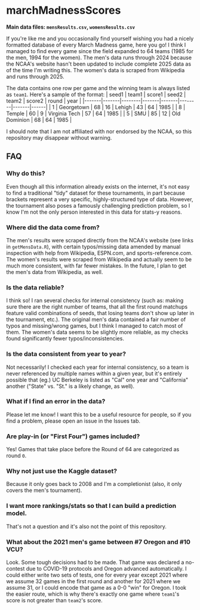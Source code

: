 # marchMadnessScores

**Main data files: `mensResults.csv`, `womensResults.csv`**

If you're like me and you occasionally find yourself wishing you had a nicely formatted database of every March Madness game, here you go! I think I managed to find every game since the field expanded to 64 teams (1985 for the men, 1994 for the women). The men's data runs through 2024 because the NCAA's website hasn't been updated to include complete 2025 data as of the time I'm writing this. The women's data is scraped from Wikipedia and runs through 2025.

The data contains one row per game and the winning team is always listed as `team1`. Here's a sample of the format:
| seed1 | team1 | score1 | seed2 | team2 | score2 | round | year |
|-------|-------|--------|-------|-------|--------|-------|------|
| 1 | Georgetown |  68 | 16 | Lehigh | 43 | 64 | 1985 |
| 8 | Temple | 60 | 9 | Virginia Tech | 57 | 64 | 1985 |
| 5 | SMU | 85 | 12 | Old Dominion | 68 | 64 | 1985 |

I should note that I am not affiliated with nor endorsed by the NCAA, so this repository may disappear without warning.

## FAQ

### Why do this?
Even though all this information already exists on the internet, it's not easy to find a traditional "tidy" dataset for these tournaments, in part because brackets represent a very specific, highly-structured type of data. However, the tournament also poses a famously challenging prediction problem, so I know I'm not the only person interested in this data for stats-y reasons.

### Where did the data come from?
The men's results were scraped directly from the NCAA's website (see links in `getMensData.R`), with certain typos/missing data amended by manual inspection with help from Wikipedia, ESPN.com, and sports-reference.com. The women's results were scraped from Wikipedia and actually seem to be much more consistent, with far fewer mistakes. In the future, I plan to get the men's data from Wikipedia, as well.

### Is the data reliable?
I think so! I ran several checks for internal consistency (such as: making sure there are the right number of teams, that all the first round matchups feature valid combinations of seeds, that losing teams don't show up later in the tournament, etc.). The original men's data contained a fair number of typos and missing/wrong games, but I think I managed to catch most of them. The women's data seems to be slightly more reliable, as my checks found significantly fewer typos/inconsistencies.

### Is the data consistent from year to year?
Not necessarily! I checked each year for internal consistency, so a team is never referenced by multiple names within a given year, but it's entirely possible that (eg.) UC Berkeley is listed as "Cal" one year and "California" another ("State" vs. "St." is a likely change, as well).

### What if I find an error in the data?
Please let me know! I want this to be a useful resource for people, so if you find a problem, please open an issue in the Issues tab.

### Are play-in (or "First Four") games included?
Yes! Games that take place before the Round of 64 are categorized as round `0`.

### Why not just use the Kaggle dataset?
Because it only goes back to 2008 and I'm a completionist (also, it only covers the men's tournament).

### I want more rankings/stats so that I can build a prediction model.
That's not a question and it's also not the point of this repository.

### What about the 2021 men's game between #7 Oregon and #10 VCU?
Look. Some tough decisions had to be made. That game was declared a no-contest due to COVID-19 protocols and Oregon advanced automatically. I could either write two sets of tests, one for every year except 2021 where we assume 32 games in the first round and another for 2021 where we assume 31, or I could encode that game as a 0-0 "win" for Oregon. I took the easier route, which is why there's exactly one game where `team1`'s score is not greater than `team2`'s score.
